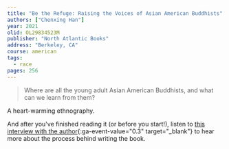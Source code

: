 ```yaml
---
title: "Be the Refuge: Raising the Voices of Asian American Buddhists"
authors: ["Chenxing Han"]
year: 2021
olid: OL29834523M
publisher: "North Atlantic Books"
address: "Berkeley, CA"
course: american
tags:
  - race
pages: 256
---
```


> Where are all the young adult Asian American Buddhists, and what can we learn from them?

A heart-warming ethnography.

And after you've finished reading it (or before you start!), listen to [this interview with the author](https://newbooksnetwork.com/be-the-refuge){:ga-event-value="0.3" target="_blank"} to hear more about the process behind writing the book.

